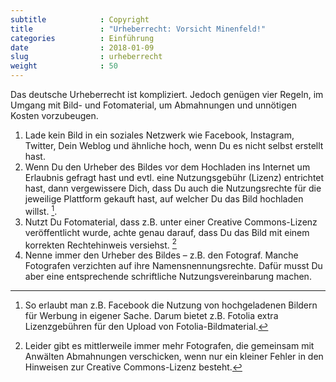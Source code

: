 ```yaml
---
subtitle            : Copyright
title               : "Urheberrecht: Vorsicht Minenfeld!"
categories          : Einführung
date                : 2018-01-09
slug                : urheberrecht
weight              : 50
---
```

Das deutsche Urheberrecht ist kompliziert. Jedoch genügen vier Regeln,
im Umgang mit Bild- und Fotomaterial, um Abmahnungen und unnötigen
Kosten vorzubeugen.
<!--more-->

1.  Lade kein Bild in ein soziales Netzwerk wie Facebook, Instagram,
    Twitter, Dein Weblog und ähnliche hoch, wenn Du es nicht selbst
    erstellt hast.
2.  Wenn Du den Urheber des Bildes vor dem Hochladen ins Internet um
    Erlaubnis gefragt hast und evtl. eine Nutzungsgebühr (Lizenz)
    entrichtet hast, dann vergewissere Dich, dass Du auch die
    Nutzungsrechte für die jeweilige Plattform gekauft hast, auf welcher
    Du das Bild hochladen willst. [^1].
3.  Nutzt Du Fotomaterial, dass z.B. unter einer Creative Commons-Lizenz
    veröffentlicht wurde, achte genau darauf, dass Du das Bild mit einem
    korrekten Rechtehinweis versiehst. [^2]
4.  Nenne immer den Urheber des Bildes – z.B. den Fotograf. Manche
    Fotografen verzichten auf ihre Namensnennungsrechte. Dafür musst Du
    aber eine entsprechende schriftliche Nutzungsvereinbarung machen.

[^1]:  So erlaubt man z.B. Facebook die Nutzung von hochgeladenen Bildern für Werbung in eigener Sache. Darum bietet z.B. Fotolia extra Lizenzgebühren für den Upload von Fotolia-Bildmaterial.
[^2]:  Leider gibt es mittlerweile immer mehr Fotografen, die gemeinsam mit Anwälten Abmahnungen verschicken, wenn nur ein kleiner Fehler in den Hinweisen zur Creative Commons-Lizenz besteht.
